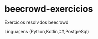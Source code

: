 # beecrowd-exercicios
Exercícios resolvidos beecrowd     

Linguagens (Python,Kotlin,C#,PostgreSql)
